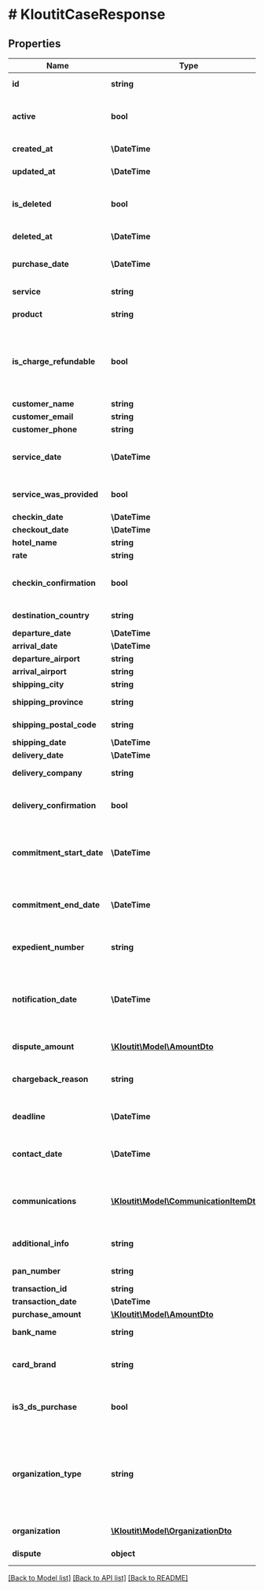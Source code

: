 # # KloutitCaseResponse

## Properties

Name | Type | Description | Notes
------------ | ------------- | ------------- | -------------
**id** | **string** |  | [optional] [readonly]
**active** | **bool** |  | [optional] [readonly] [default to true]
**created_at** | **\DateTime** |  | [optional] [readonly]
**updated_at** | **\DateTime** |  | [optional] [readonly]
**is_deleted** | **bool** |  | [optional] [readonly] [default to false]
**deleted_at** | **\DateTime** |  | [optional] [readonly]
**purchase_date** | **\DateTime** | Date when the customer made the purchase. |
**service** | **string** | Service that the customer bought. | [optional]
**product** | **string** | Product that the customer bought. | [optional]
**is_charge_refundable** | **bool** | Flag that indicates if the charge made is refundable regarding your company terms and conditions. |
**customer_name** | **string** | Customer name. |
**customer_email** | **string** | Customer email |
**customer_phone** | **string** | Customer phone. | [optional]
**service_date** | **\DateTime** | Date when the serve was provided or will be provided. | [optional]
**service_was_provided** | **bool** | Flag that indicates if the service was provided or not. | [optional]
**checkin_date** | **\DateTime** | Check in date. | [optional]
**checkout_date** | **\DateTime** | Check out date. | [optional]
**hotel_name** | **string** | Hotel name. | [optional]
**rate** | **string** | Rate applied. | [optional]
**checkin_confirmation** | **bool** | Flag that indicates if the client made the checkin or not. | [optional]
**destination_country** | **string** | Destination country. | [optional]
**departure_date** | **\DateTime** | Departure date. | [optional]
**arrival_date** | **\DateTime** | Arrival date. | [optional]
**departure_airport** | **string** | Departure airport. | [optional]
**arrival_airport** | **string** | Arrival airport. | [optional]
**shipping_city** | **string** | Shipping city. | [optional]
**shipping_province** | **string** | Shipping province. | [optional]
**shipping_postal_code** | **string** | Shipping postal code. | [optional]
**shipping_date** | **\DateTime** | Shipping date. | [optional]
**delivery_date** | **\DateTime** | Delivery date. | [optional]
**delivery_company** | **string** | Delivery company. | [optional]
**delivery_confirmation** | **bool** | Flag that indicates if the customer received the product. | [optional]
**commitment_start_date** | **\DateTime** | Start date of the commitment that the customer has with the company. | [optional]
**commitment_end_date** | **\DateTime** | End date of the commitment that the customer has with the company. | [optional]
**expedient_number** | **string** | Chargeback expedient number. |
**notification_date** | **\DateTime** | Chargeback notification date, when the merchant receives the chargeback notification. |
**dispute_amount** | [**\Kloutit\Model\AmountDto**](AmountDto.md) | Amount that the customer claims. |
**chargeback_reason** | **string** | Reason why the customer is requesting the chargeback. |
**deadline** | **\DateTime** | Deadline date to resolve this chargeback. | [optional]
**contact_date** | **\DateTime** | Date when the customer contacted to the merchant. | [optional]
**communications** | [**\Kloutit\Model\CommunicationItemDto[]**](CommunicationItemDto.md) | Array of all the emails that the customer has sent regarding this dispute. | [optional]
**additional_info** | **string** | Additional info related to the chargeback. | [optional]
**pan_number** | **string** | Holder credit card number. | [optional]
**transaction_id** | **string** | Transaction id. | [optional]
**transaction_date** | **\DateTime** | Transaction date. |
**purchase_amount** | [**\Kloutit\Model\AmountDto**](AmountDto.md) | Purchase amount. |
**bank_name** | **string** | Customer bank name. | [optional]
**card_brand** | **string** | Card brand that the customer used to make the payment. | [optional]
**is3_ds_purchase** | **bool** | Flag that indicates if the purchase has been made with 3DS. |
**organization_type** | **string** | Sector of the case. It must be one of the sectors of the organization, for instance: EDUCATION, SOFTWARE, TRAVEL_HOTEL,... |
**organization** | [**\Kloutit\Model\OrganizationDto**](OrganizationDto.md) |  | [optional] [readonly]
**dispute** | **object** |  | [optional] [readonly]

[[Back to Model list]](../../README.md#models) [[Back to API list]](../../README.md#endpoints) [[Back to README]](../../README.md)
